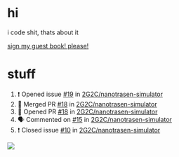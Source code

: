 # hi
i code shit, thats about it

[sign my guest book! please!](https://github.com/Just-a-Unity-Dev/Just-a-Unity-Dev/issues/new?&body=Sign%20my%20guest%20book%20by%20placing%20your%20name%20in%20the%20title,%20how%27d%20you%20get%20to%20this%20page%20and%20why?%20Don%27t%20forget%20you%20have%20an%20entire%20notebook%20in%20your%20hands!)


# stuff
<!--START_SECTION:activity-->
1. ❗️ Opened issue [#19](https://github.com/2G2C/nanotrasen-simulator/issues/19) in [2G2C/nanotrasen-simulator](https://github.com/2G2C/nanotrasen-simulator)
2. 🎉 Merged PR [#18](https://github.com/2G2C/nanotrasen-simulator/pull/18) in [2G2C/nanotrasen-simulator](https://github.com/2G2C/nanotrasen-simulator)
3. 💪 Opened PR [#18](https://github.com/2G2C/nanotrasen-simulator/pull/18) in [2G2C/nanotrasen-simulator](https://github.com/2G2C/nanotrasen-simulator)
4. 🗣 Commented on [#15](https://github.com/2G2C/nanotrasen-simulator/issues/15) in [2G2C/nanotrasen-simulator](https://github.com/2G2C/nanotrasen-simulator)
5. ❗️ Closed issue [#10](https://github.com/2G2C/nanotrasen-simulator/issues/10) in [2G2C/nanotrasen-simulator](https://github.com/2G2C/nanotrasen-simulator)
<!--END_SECTION:activity-->

![](https://github-profile-summary-cards.vercel.app/api/cards/profile-details?username=Just-a-Unity-Dev&theme=solarized_dark)
